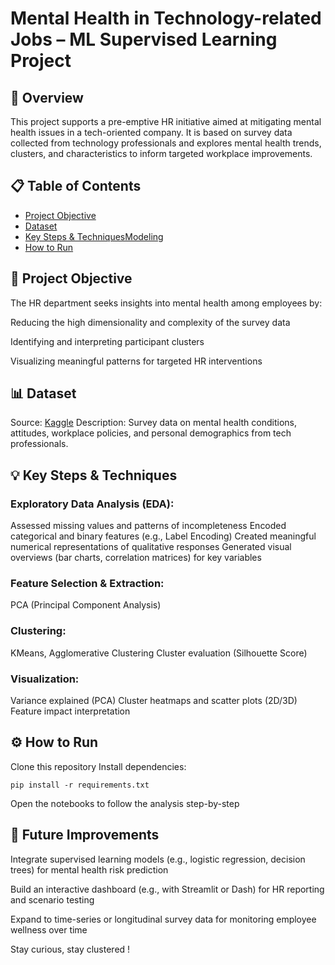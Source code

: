 # Mental Health in Technology-related Jobs – ML Supervised Learning Project

## 🧠 Overview
This project supports a pre-emptive HR initiative aimed at mitigating mental health issues in a tech-oriented company. It is based on survey data collected from technology professionals and explores mental health trends, clusters, and characteristics to inform targeted workplace improvements.

## 📋 Table of Contents
- [Project Objective](#project-objective)
- [Dataset](#dataset)
- [Key Steps & TechniquesModeling](#key-steps-&-techniques)
- [How to Run](#How-to-Run)

## 🎯 Project Objective
The HR department seeks insights into mental health among employees by:

Reducing the high dimensionality and complexity of the survey data

Identifying and interpreting participant clusters

Visualizing meaningful patterns for targeted HR interventions

## 📊 Dataset
Source: [Kaggle](https://www.kaggle.com/datasets/osmi/mental-health-in-tech-2016)
Description: Survey data on mental health conditions, attitudes, workplace policies, and personal demographics from tech professionals.

## 💡 Key Steps & Techniques

### Exploratory Data Analysis (EDA):
Assessed missing values and patterns of incompleteness
Encoded categorical and binary features (e.g., Label Encoding)
Created meaningful numerical representations of qualitative responses
Generated visual overviews (bar charts, correlation matrices) for key variables

### Feature Selection & Extraction:
PCA (Principal Component Analysis)


### Clustering:
KMeans, Agglomerative Clustering
Cluster evaluation (Silhouette Score)

### Visualization:
Variance explained (PCA)
Cluster heatmaps and scatter plots (2D/3D)
Feature impact interpretation

## ⚙️ How to Run
Clone this repository
Install dependencies: 

```pip install -r requirements.txt```

Open the notebooks to follow the analysis step-by-step

## 📌 Future Improvements
Integrate supervised learning models (e.g., logistic regression, decision trees) for mental health risk prediction

Build an interactive dashboard (e.g., with Streamlit or Dash) for HR reporting and scenario testing

Expand to time-series or longitudinal survey data for monitoring employee wellness over time

Stay curious, stay clustered !


